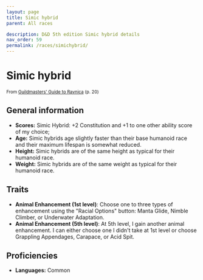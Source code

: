 ```yaml
---
layout: page
title: Simic hybrid
parent: All races

description: D&D 5th edition Simic hybrid details
nav_order: 59
permalink: /races/simichybrid/
---
```


# Simic hybrid

<small>From <a target="_blank" href="https://dnd.wizards.com/products/tabletop-games/rpg-products/guildmasters-guide-ravnica">Guildmasters' Guide to Ravnica</a> (p. 20)</small>

## General information

- **Scores:** Simic Hybrid: +2 Constitution and +1 to one other ability score of my choice;
- **Age:** Simic hybrids age slightly faster than their base humanoid race and their maximum lifespan is somewhat reduced.
- **Height:** Simic hybrids are of the same height as typical for their humanoid race.
- **Weight:** Simic hybrids are of the same weight as typical for their humanoid race.

## Traits

- **Animal Enhancement (1st level)**: Choose one to three types of enhancement using the "Racial Options" button: Manta Glide, Nimble Climber, or Underwater Adaptation.
- **Animal Enhancement (5th level)**: At 5th level, I gain another animal enhancement. I can either choose one I didn't take at 1st level or choose Grappling Appendages, Carapace, or Acid Spit.

## Proficiencies

- **Languages:** Common